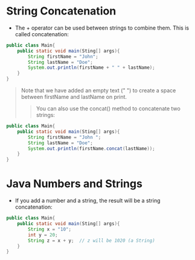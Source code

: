 # String Concatenation
- The + operator can be used between strings to combine them. This is called concatenation:

```java
public class Main{
    public static void main(Sting[] args){
        String firstName = "John";
        String lastName = "Doe";
        System.out.println(firstName + " " + lastName);
    }
}
```
> Note that we have added an empty text (" ") to create a space between firstName and lastName on print.
>
>>You can also use the concat() method to concatenate two strings:

```java
public class Main{
    public static void main(Sting[] args){
        String firstName = "John ";
        String lastName = "Doe";
        System.out.println(firstName.concat(lastName));
    }
}
```

# Java Numbers and Strings

- If you add a number and a string, the result will be a string concatenation:
```java
public class Main{
    public static void main(Sting[] args){
        String x = "10";
        int y = 20;
        String z = x + y;  // z will be 1020 (a String)
    }
}
```
